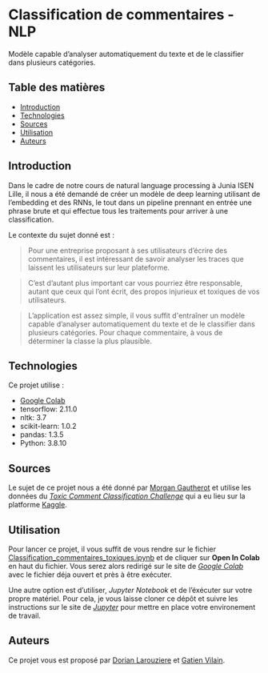 # Classification de commentaires - NLP

Modèle capable d’analyser automatiquement du texte et de le classifier dans plusieurs catégories.


## Table des matières
- [Introduction](#introduction)
- [Technologies](#technologies)
- [Sources](#sources)
- [Utilisation](#utilisation)
- [Auteurs](#auteurs)


## Introduction

Dans le cadre de notre cours de natural language processing à Junia ISEN Lille, il nous a été demandé de créer un modèle de deep learning utilisant de l’embedding et des RNNs, le tout dans un pipeline prennant en entrée une phrase brute et qui effectue tous les traitements pour arriver à une classification.

Le contexte du sujet donné est :
> Pour une entreprise proposant à ses utilisateurs d’écrire des commentaires, il est intéressant de savoir analyser les traces que laissent les utilisateurs sur leur plateforme.

> C’est d’autant plus important car vous pourriez être responsable, autant que ceux qui l’ont écrit, des propos injurieux et toxiques de vos utilisateurs.

> L’application est assez simple, il vous suffit d'entraîner un modèle capable d’analyser automatiquement du texte et de le classifier dans plusieurs catégories.
> Pour chaque commentaire, à vous de déterminer la classe la plus plausible.


## Technologies

Ce projet utilise :
- [Google Colab](https://colab.research.google.com)
- tensorflow: 2.11.0
- nltk: 3.7
- scikit-learn: 1.0.2 
- pandas: 1.3.5
- Python: 3.8.10


## Sources

Le sujet de ce projet nous a été donné par [Morgan Gautherot](https://github.com/MorganGautherot) et utilise les données du [*Toxic Comment Classification Challenge*](https://www.kaggle.com/competitions/jigsaw-toxic-comment-classification-challenge/data) qui a eu lieu sur la platforme [Kaggle](https://www.kaggle.com).


## Utilisation

Pour lancer ce projet, il vous suffit de vous rendre sur le fichier [Classification_commentaires_toxiques.ipynb](https://github.com/GatienVilain/Toxic-Comment-classification/blob/2adc41e0e3abb3c873398898ff849a263fa75bc3/Classification_commentaires_toxiques.ipynb) et de cliquer sur **Open In Colab** en haut du fichier. Vous serez alors redirigé sur le site de [*Google Colab*](https://colab.research.google.com) avec le fichier déja ouvert et près à être exécuter.

Une autre option est d’utiliser, *Jupyter Notebook* et de l’éxécuter sur votre propre matériel. Pour cela, je vous laisse cloner ce dépôt et suivre les instructions sur le site de [*Jupyter*](https://jupyter.org/install) pour mettre en place votre environement de travail.


## Auteurs

Ce projet vous est proposé par [Dorian Larouziere](https://github.com/DorianLarouziere) et [Gatien Vilain](https://github.com/GatienVilain).
